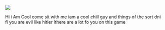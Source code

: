 
   ![](https://files.catbox.moe/wtpwga.jpg)

 Hi i Am Cool come sit with me iam a cool chill guy and things of the sort
dni fi you are evil like hitler lthere are a lot fo you on this game 
